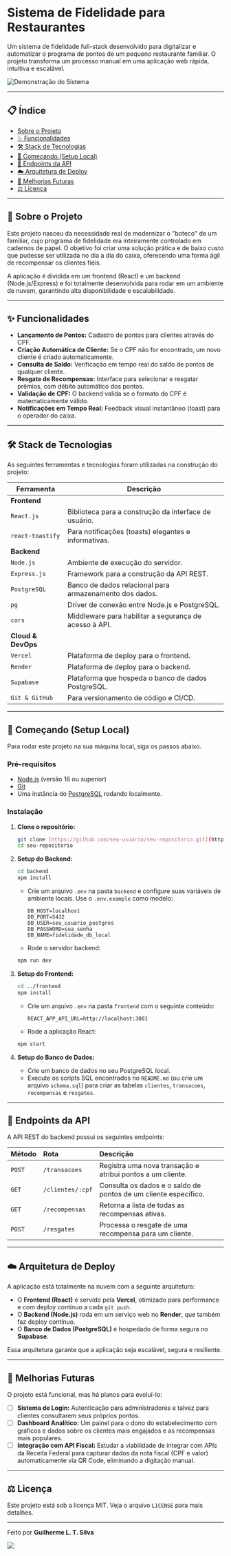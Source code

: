 


# Sistema de Fidelidade para Restaurantes

Um sistema de fidelidade full-stack desenvolvido para digitalizar e automatizar o programa de pontos de um pequeno restaurante familiar. O projeto transforma um processo manual em uma aplicação web rápida, intuitiva e escalável.

![Demonstração do Sistema](https://cdn.discordapp.com/attachments/1012098738363318416/1397262183800246312/Sistema-fidelidade-v1.0.gif?ex=68811550&is=687fc3d0&hm=fe1136fd8b93cec6ba53a4c07b1b7f04c1999b4ec7ac0c378ef26275eb3f3fdd&)


---

## 📋 Índice

* [Sobre o Projeto](#-sobre-o-projeto)
* [✨ Funcionalidades](#-funcionalidades)
* [🛠️ Stack de Tecnologias](#-stack-de-tecnologias)
* [🚀 Começando (Setup Local)](#-começando-setup-local)
* [📄 Endpoints da API](#-endpoints-da-api)
* [☁️ Arquitetura de Deploy](#-arquitetura-de-deploy)
* [🔮 Melhorias Futuras](#-melhorias-futuras)
* [⚖️ Licença](#-licenca)

---

## 📖 Sobre o Projeto

Este projeto nasceu da necessidade real de modernizar o "boteco" de um familiar, cujo programa de fidelidade era inteiramente controlado em cadernos de papel. O objetivo foi criar uma solução prática e de baixo custo que pudesse ser utilizada no dia a dia do caixa, oferecendo uma forma ágil de recompensar os clientes fiéis.

A aplicação é dividida em um frontend (React) e um backend (Node.js/Express) e foi totalmente desenvolvida para rodar em um ambiente de nuvem, garantindo alta disponibilidade e escalabilidade.

---

## ✨ Funcionalidades

- **Lançamento de Pontos:** Cadastro de pontos para clientes através do CPF.
- **Criação Automática de Cliente:** Se o CPF não for encontrado, um novo cliente é criado automaticamente.
- **Consulta de Saldo:** Verificação em tempo real do saldo de pontos de qualquer cliente.
- **Resgate de Recompensas:** Interface para selecionar e resgatar prêmios, com débito automático dos pontos.
- **Validação de CPF:** O backend valida se o formato do CPF é matematicamente válido.
- **Notificações em Tempo Real:** Feedback visual instantâneo (toast) para o operador do caixa.

---

## 🛠️ Stack de Tecnologias

As seguintes ferramentas e tecnologias foram utilizadas na construção do projeto:

| Ferramenta | Descrição |
| --- | --- |
| **Frontend** | |
| `React.js` | Biblioteca para a construção da interface de usuário. |
| `react-toastify` | Para notificações (toasts) elegantes e informativas. |
| **Backend** | |
| `Node.js` | Ambiente de execução do servidor. |
| `Express.js` | Framework para a construção da API REST. |
| `PostgreSQL` | Banco de dados relacional para armazenamento dos dados. |
| `pg` | Driver de conexão entre Node.js e PostgreSQL. |
| `cors` | Middleware para habilitar a segurança de acesso à API. |
| **Cloud & DevOps** | |
| `Vercel` | Plataforma de deploy para o frontend. |
| `Render` | Plataforma de deploy para o backend. |
| `Supabase` | Plataforma que hospeda o banco de dados PostgreSQL. |
| `Git & GitHub`| Para versionamento de código e CI/CD. |

---

## 🚀 Começando (Setup Local)

Para rodar este projeto na sua máquina local, siga os passos abaixo.

### Pré-requisitos

* [Node.js](https://nodejs.org/en/) (versão 16 ou superior)
* [Git](https://git-scm.com/)
* Uma instância do [PostgreSQL](https://www.postgresql.org/download/) rodando localmente.

### Instalação

1.  **Clone o repositório:**
    ```bash
    git clone [https://github.com/seu-usuario/seu-repositorio.git](https://github.com/seu-usuario/seu-repositorio.git)
    cd seu-repositorio
    ```

2.  **Setup do Backend:**
    ```bash
    cd backend
    npm install
    ```
    * Crie um arquivo `.env` na pasta `backend` e configure suas variáveis de ambiente locais. Use o `.env.example` como modelo:
        ```env
        DB_HOST=localhost
        DB_PORT=5432
        DB_USER=seu_usuario_postgres
        DB_PASSWORD=sua_senha
        DB_NAME=fidelidade_db_local
        ```
    * Rode o servidor backend:
    ```bash
    npm run dev
    ```

3.  **Setup do Frontend:**
    ```bash
    cd ../frontend
    npm install
    ```
    * Crie um arquivo `.env` na pasta `frontend` com o seguinte conteúdo:
        ```env
        REACT_APP_API_URL=http://localhost:3001
        ```
    * Rode a aplicação React:
    ```bash
    npm start
    ```
4. **Setup do Banco de Dados:**
    * Crie um banco de dados no seu PostgreSQL local.
    * Execute os scripts SQL encontrados no `README.md` (ou crie um arquivo `schema.sql`) para criar as tabelas `clientes`, `transacoes`, `recompensas` e `resgates`.

---

## 📄 Endpoints da API

A API REST do backend possui os seguintes endpoints:

| Método | Rota | Descrição |
| :--- | :--- | :--- |
| `POST` | `/transacoes` | Registra uma nova transação e atribui pontos a um cliente. |
| `GET` | `/clientes/:cpf` | Consulta os dados e o saldo de pontos de um cliente específico. |
| `GET` | `/recompensas` | Retorna a lista de todas as recompensas ativas. |
| `POST`| `/resgates` | Processa o resgate de uma recompensa para um cliente. |

---

## ☁️ Arquitetura de Deploy

A aplicação está totalmente na nuvem com a seguinte arquitetura:

* O **Frontend (React)** é servido pela **Vercel**, otimizado para performance e com deploy contínuo a cada `git push`.
* O **Backend (Node.js)** roda em um serviço web no **Render**, que também faz deploy contínuo.
* O **Banco de Dados (PostgreSQL)** é hospedado de forma segura no **Supabase**.

Essa arquitetura garante que a aplicação seja escalável, segura e resiliente.

---

## 🔮 Melhorias Futuras

O projeto está funcional, mas há planos para evoluí-lo:

- [ ] **Sistema de Login:** Autenticação para administradores e talvez para clientes consultarem seus próprios pontos.
- [ ] **Dashboard Analítico:** Um painel para o dono do estabelecimento com gráficos e dados sobre os clientes mais engajados e as recompensas mais populares.
- [ ] **Integração com API Fiscal:** Estudar a viabilidade de integrar com APIs da Receita Federal para capturar dados da nota fiscal (CPF e valor) automaticamente via QR Code, eliminando a digitação manual.

---

## ⚖️ Licença

Este projeto está sob a licença MIT. Veja o arquivo `LICENSE` para mais detalhes.

---

Feito por **Guilherme L. T. Silva**

[<img src="https://img.shields.io/badge/LinkedIn-0077B5?style=for-the-badge&logo=linkedin&logoColor=white" />](https://www.linkedin.com/in/guilherme-lucas-teixeira-silva/)
